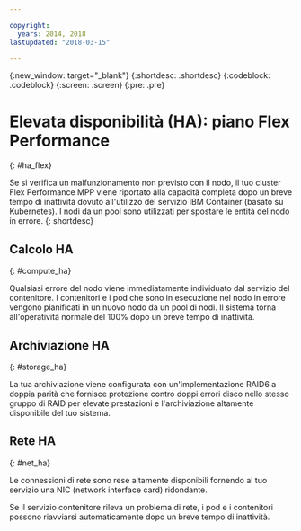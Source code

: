 ```yaml
---

copyright:
  years: 2014, 2018
lastupdated: "2018-03-15"

---
```


<!-- Attribute definitions --> 
{:new_window: target="_blank"}
{:shortdesc: .shortdesc}
{:codeblock: .codeblock}
{:screen: .screen}
{:pre: .pre}

# Elevata disponibilità (HA): piano Flex Performance
{: #ha_flex}

Se si verifica un malfunzionamento non previsto con il nodo, il tuo cluster Flex Performance MPP viene riportato alla capacità completa dopo un breve tempo di inattività dovuto all'utilizzo del servizio IBM Container (basato su Kubernetes). I nodi da un pool sono utilizzati per spostare le entità del nodo in errore.
{: shortdesc}

## Calcolo HA
{: #compute_ha}

Qualsiasi errore del nodo viene immediatamente individuato dal servizio del contenitore. I contenitori e i pod che sono in esecuzione nel nodo in errore vengono pianificati in un nuovo nodo da un pool di nodi. Il sistema torna all'operatività normale del 100% dopo un breve tempo di inattività.

## Archiviazione HA
{: #storage_ha}

La tua archiviazione viene configurata con un'implementazione RAID6 a doppia parità che fornisce protezione contro doppi errori disco nello stesso gruppo di RAID per elevate prestazioni e l'archiviazione altamente disponibile del tuo sistema.

## Rete HA
{: #net_ha}

Le connessioni di rete sono rese altamente disponibili fornendo al tuo servizio una NIC (network interface card) ridondante. 

Se il servizio contenitore rileva un problema di rete, i pod e i contenitori possono riavviarsi automaticamente dopo un breve tempo di inattività. 
